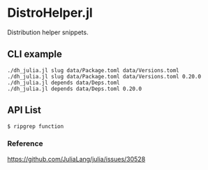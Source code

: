 DistroHelper.jl
===

Distribution helper snippets.

## CLI example

```
./dh_julia.jl slug data/Package.toml data/Versions.toml
./dh_julia.jl slug data/Package.toml data/Versions.toml 0.20.0
./dh_julia.jl depends data/Deps.toml
./dh_julia.jl depends data/Deps.toml 0.20.0
```

## API List

```
$ ripgrep function
```

### Reference

https://github.com/JuliaLang/julia/issues/30528
